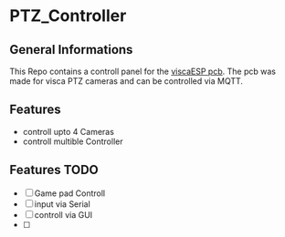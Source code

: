 # PTZ_Controller

## General Informations

This Repo contains a controll panel for the [viscaESP pcb](https://git.ccmob.net/delta/software/visca-esp). The pcb was made for visca PTZ cameras and can be controlled via MQTT. 

## Features
- controll upto 4 Cameras
- controll multible Controller

## Features TODO

- [ ] Game pad Controll
- [ ] input via Serial
- [ ] controll via GUI
- [ ]
